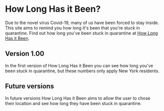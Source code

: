 # How Long Has it Been?
Due to the novel virus Covid-19, many of us have been forced to stay inside.
This site aims to remind you how long it's been that you're stuck in quarantine.
Find out how long you've been stuck in quarantine at [How Long Has it Been](https://jshams.github.io/how-long-has-it-been/).


## Version 1.00
In the first version of How Long Has it Been you can see how long you've been stuck in quarantine, but these numbers only apply New York residents.

## Future versions
In future versions How Long Has it Been aims to allow the user to chose their location and see how long they have been stuck in quarantine.